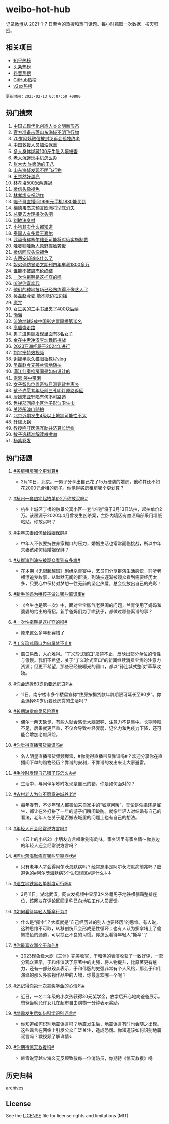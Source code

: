 # weibo-hot-hub

记录[微博](https://www.weibo.com)从 2021-1-7 日至今的热搜和热门话题。每小时抓取一次数据，按天[归档](archives)。

## 相关项目

- [知乎热榜](https://github.com/lonnyzhang423/zhihu-hot-hub)
- [头条热榜](https://github.com/lonnyzhang423/toutiao-hot-hub)
- [抖音热榜](https://github.com/lonnyzhang423/douyin-hot-hub)
- [GitHub热榜](https://github.com/lonnyzhang423/github-hot-hub)
- [v2ex热榜](https://github.com/lonnyzhang423/v2ex-hot-hub)


`更新时间：2023-02-13 03:07:50 +0800`

## 热门搜索

1. [中国式现代化创造人类文明新形态](https://m.weibo.cn/search?containerid=100103type%3D1%26t%3D10%26q%3D%23%E4%B8%AD%E5%9B%BD%E5%BC%8F%E7%8E%B0%E4%BB%A3%E5%8C%96%E5%88%9B%E9%80%A0%E4%BA%BA%E7%B1%BB%E6%96%87%E6%98%8E%E6%96%B0%E5%BD%A2%E6%80%81%23&stream_entry_id=51&isnewpage=1&extparam=seat%3D1%26dgr%3D0%26filter_type%3Drealtimehot%26c_type%3D51%26pos%3D0%26stream_entry_id%3D51%26cate%3D10103%26display_time%3D1676228868%26pre_seqid%3D16762288682070343403374&luicode=10000011&lfid=106003type%253D25%2526t%253D3%2526disable_hot%253D1%2526filter_type%253Drealtimehot)
1. [官方准备击落山东海域不明飞行物](https://m.weibo.cn/search?containerid=100103type%3D1%26t%3D10%26q%3D%23%E5%AE%98%E6%96%B9%E5%87%86%E5%A4%87%E5%87%BB%E8%90%BD%E5%B1%B1%E4%B8%9C%E6%B5%B7%E5%9F%9F%E4%B8%8D%E6%98%8E%E9%A3%9E%E8%A1%8C%E7%89%A9%23&stream_entry_id=31&isnewpage=1&extparam=seat%3D1%26dgr%3D0%26filter_type%3Drealtimehot%26c_type%3D31%26stream_entry_id%3D31%26cate%3D5001%26band_rank%3D1%26q%3D%2523%25E5%25AE%2598%25E6%2596%25B9%25E5%2587%2586%25E5%25A4%2587%25E5%2587%25BB%25E8%2590%25BD%25E5%25B1%25B1%25E4%25B8%259C%25E6%25B5%25B7%25E5%259F%259F%25E4%25B8%258D%25E6%2598%258E%25E9%25A3%259E%25E8%25A1%258C%25E7%2589%25A9%2523%26pos%3D0%26realpos%3D1%26lcate%3D5001%26flag%3D2%26display_time%3D1676228868%26pre_seqid%3D16762288682070343403374&luicode=10000011&lfid=106003type%253D25%2526t%253D3%2526disable_hot%253D1%2526filter_type%253Drealtimehot)
1. [70岁阿姨微信被封哭诉会孤独终老](https://m.weibo.cn/search?containerid=100103type%3D1%26t%3D10%26q%3D%2370%E5%B2%81%E9%98%BF%E5%A7%A8%E5%BE%AE%E4%BF%A1%E8%A2%AB%E5%B0%81%E5%93%AD%E8%AF%89%E4%BC%9A%E5%AD%A4%E7%8B%AC%E7%BB%88%E8%80%81%23&stream_entry_id=31&isnewpage=1&extparam=seat%3D1%26dgr%3D0%26filter_type%3Drealtimehot%26c_type%3D31%26stream_entry_id%3D31%26cate%3D5001%26band_rank%3D2%26q%3D%252370%25E5%25B2%2581%25E9%2598%25BF%25E5%25A7%25A8%25E5%25BE%25AE%25E4%25BF%25A1%25E8%25A2%25AB%25E5%25B0%2581%25E5%2593%25AD%25E8%25AF%2589%25E4%25BC%259A%25E5%25AD%25A4%25E7%258B%25AC%25E7%25BB%2588%25E8%2580%2581%2523%26pos%3D1%26realpos%3D2%26lcate%3D5001%26flag%3D2%26display_time%3D1676228868%26pre_seqid%3D16762288682070343403374&luicode=10000011&lfid=106003type%253D25%2526t%253D3%2526disable_hot%253D1%2526filter_type%253Drealtimehot)
1. [中国救援人员加油保重](https://m.weibo.cn/search?containerid=100103type%3D1%26t%3D10%26q%3D%23%E4%B8%AD%E5%9B%BD%E6%95%91%E6%8F%B4%E4%BA%BA%E5%91%98%E5%8A%A0%E6%B2%B9%E4%BF%9D%E9%87%8D%23&stream_entry_id=31&isnewpage=1&extparam=seat%3D1%26dgr%3D0%26filter_type%3Drealtimehot%26c_type%3D31%26stream_entry_id%3D31%26cate%3D5001%26band_rank%3D3%26q%3D%2523%25E4%25B8%25AD%25E5%259B%25BD%25E6%2595%2591%25E6%258F%25B4%25E4%25BA%25BA%25E5%2591%2598%25E5%258A%25A0%25E6%25B2%25B9%25E4%25BF%259D%25E9%2587%258D%2523%26pos%3D2%26realpos%3D3%26lcate%3D5001%26flag%3D0%26display_time%3D1676228868%26pre_seqid%3D16762288682070343403374&luicode=10000011&lfid=106003type%253D25%2526t%253D3%2526disable_hot%253D1%2526filter_type%253Drealtimehot)
1. [多人身体绑藏100斤牛肚入境被查](https://m.weibo.cn/search?containerid=100103type%3D1%26t%3D10%26q%3D%23%E5%A4%9A%E4%BA%BA%E8%BA%AB%E4%BD%93%E7%BB%91%E8%97%8F100%E6%96%A4%E7%89%9B%E8%82%9A%E5%85%A5%E5%A2%83%E8%A2%AB%E6%9F%A5%23&stream_entry_id=31&isnewpage=1&extparam=seat%3D1%26dgr%3D0%26filter_type%3Drealtimehot%26c_type%3D31%26stream_entry_id%3D31%26cate%3D5001%26band_rank%3D4%26q%3D%2523%25E5%25A4%259A%25E4%25BA%25BA%25E8%25BA%25AB%25E4%25BD%2593%25E7%25BB%2591%25E8%2597%258F100%25E6%2596%25A4%25E7%2589%259B%25E8%2582%259A%25E5%2585%25A5%25E5%25A2%2583%25E8%25A2%25AB%25E6%259F%25A5%2523%26pos%3D3%26realpos%3D4%26lcate%3D5001%26flag%3D2%26display_time%3D1676228868%26pre_seqid%3D16762288682070343403374&luicode=10000011&lfid=106003type%253D25%2526t%253D3%2526disable_hot%253D1%2526filter_type%253Drealtimehot)
1. [老人沉迷玩手机怎么办](https://m.weibo.cn/search?containerid=100103type%3D1%26t%3D10%26q%3D%23%E8%80%81%E4%BA%BA%E6%B2%89%E8%BF%B7%E7%8E%A9%E6%89%8B%E6%9C%BA%E6%80%8E%E4%B9%88%E5%8A%9E%23&stream_entry_id=31&isnewpage=1&extparam=seat%3D1%26dgr%3D0%26filter_type%3Drealtimehot%26c_type%3D31%26stream_entry_id%3D31%26cate%3D5001%26band_rank%3D5%26q%3D%2523%25E8%2580%2581%25E4%25BA%25BA%25E6%25B2%2589%25E8%25BF%25B7%25E7%258E%25A9%25E6%2589%258B%25E6%259C%25BA%25E6%2580%258E%25E4%25B9%2588%25E5%258A%259E%2523%26pos%3D4%26realpos%3D5%26lcate%3D5001%26flag%3D1%26display_time%3D1676228868%26pre_seqid%3D16762288682070343403374&luicode=10000011&lfid=106003type%253D25%2526t%253D3%2526disable_hot%253D1%2526filter_type%253Drealtimehot)
1. [张大大 许愿池的王八](https://m.weibo.cn/search?containerid=100103type%3D1%26t%3D10%26q%3D%E5%BC%A0%E5%A4%A7%E5%A4%A7+%E8%AE%B8%E6%84%BF%E6%B1%A0%E7%9A%84%E7%8E%8B%E5%85%AB&stream_entry_id=31&isnewpage=1&extparam=seat%3D1%26dgr%3D0%26filter_type%3Drealtimehot%26c_type%3D31%26stream_entry_id%3D31%26cate%3D5001%26band_rank%3D6%26q%3D%25E5%25BC%25A0%25E5%25A4%25A7%25E5%25A4%25A7%2520%25E8%25AE%25B8%25E6%2584%25BF%25E6%25B1%25A0%25E7%259A%2584%25E7%258E%258B%25E5%2585%25AB%26pos%3D5%26realpos%3D6%26lcate%3D5001%26flag%3D0%26display_time%3D1676228868%26pre_seqid%3D16762288682070343403374&luicode=10000011&lfid=106003type%253D25%2526t%253D3%2526disable_hot%253D1%2526filter_type%253Drealtimehot)
1. [山东海域发现不明飞行物](https://m.weibo.cn/search?containerid=100103type%3D1%26t%3D10%26q%3D%23%E5%B1%B1%E4%B8%9C%E6%B5%B7%E5%9F%9F%E5%8F%91%E7%8E%B0%E4%B8%8D%E6%98%8E%E9%A3%9E%E8%A1%8C%E7%89%A9%23&stream_entry_id=31&isnewpage=1&extparam=seat%3D1%26dgr%3D0%26filter_type%3Drealtimehot%26c_type%3D31%26stream_entry_id%3D31%26cate%3D5001%26band_rank%3D7%26q%3D%2523%25E5%25B1%25B1%25E4%25B8%259C%25E6%25B5%25B7%25E5%259F%259F%25E5%258F%2591%25E7%258E%25B0%25E4%25B8%258D%25E6%2598%258E%25E9%25A3%259E%25E8%25A1%258C%25E7%2589%25A9%2523%26pos%3D6%26realpos%3D7%26lcate%3D5001%26flag%3D0%26display_time%3D1676228868%26pre_seqid%3D16762288682070343403374&luicode=10000011&lfid=106003type%253D25%2526t%253D3%2526disable_hot%253D1%2526filter_type%253Drealtimehot)
1. [王楚然好漂亮](https://m.weibo.cn/search?containerid=100103type%3D1%26t%3D10%26q%3D%E7%8E%8B%E6%A5%9A%E7%84%B6%E5%A5%BD%E6%BC%82%E4%BA%AE&stream_entry_id=31&isnewpage=1&extparam=seat%3D1%26dgr%3D0%26filter_type%3Drealtimehot%26c_type%3D31%26stream_entry_id%3D31%26cate%3D5001%26band_rank%3D8%26q%3D%25E7%258E%258B%25E6%25A5%259A%25E7%2584%25B6%25E5%25A5%25BD%25E6%25BC%2582%25E4%25BA%25AE%26pos%3D7%26realpos%3D8%26lcate%3D5001%26flag%3D0%26display_time%3D1676228868%26pre_seqid%3D16762288682070343403374&luicode=10000011&lfid=106003type%253D25%2526t%253D3%2526disable_hot%253D1%2526filter_type%253Drealtimehot)
1. [林孝埈500米两连冠](https://m.weibo.cn/search?containerid=100103type%3D1%26t%3D10%26q%3D%23%E6%9E%97%E5%AD%9D%E5%9F%88500%E7%B1%B3%E4%B8%A4%E8%BF%9E%E5%86%A0%23&stream_entry_id=31&isnewpage=1&extparam=seat%3D1%26dgr%3D0%26filter_type%3Drealtimehot%26c_type%3D31%26stream_entry_id%3D31%26cate%3D5001%26band_rank%3D9%26q%3D%2523%25E6%259E%2597%25E5%25AD%259D%25E5%259F%2588500%25E7%25B1%25B3%25E4%25B8%25A4%25E8%25BF%259E%25E5%2586%25A0%2523%26pos%3D8%26realpos%3D9%26lcate%3D5001%26flag%3D16%26display_time%3D1676228868%26pre_seqid%3D16762288682070343403374&luicode=10000011&lfid=106003type%253D25%2526t%253D3%2526disable_hot%253D1%2526filter_type%253Drealtimehot)
1. [微信头像褪色](https://m.weibo.cn/search?containerid=100103type%3D1%26t%3D10%26q%3D%23%E5%BE%AE%E4%BF%A1%E5%A4%B4%E5%83%8F%E8%A4%AA%E8%89%B2%23&stream_entry_id=31&isnewpage=1&extparam=seat%3D1%26dgr%3D0%26filter_type%3Drealtimehot%26c_type%3D31%26stream_entry_id%3D31%26cate%3D5001%26band_rank%3D10%26q%3D%2523%25E5%25BE%25AE%25E4%25BF%25A1%25E5%25A4%25B4%25E5%2583%258F%25E8%25A4%25AA%25E8%2589%25B2%2523%26pos%3D9%26realpos%3D10%26lcate%3D5001%26flag%3D2%26display_time%3D1676228868%26pre_seqid%3D16762288682070343403374&luicode=10000011&lfid=106003type%253D25%2526t%253D3%2526disable_hot%253D1%2526filter_type%253Drealtimehot)
1. [林孝埈庆祝动作](https://m.weibo.cn/search?containerid=100103type%3D1%26t%3D10%26q%3D%23%E6%9E%97%E5%AD%9D%E5%9F%88%E5%BA%86%E7%A5%9D%E5%8A%A8%E4%BD%9C%23&stream_entry_id=31&isnewpage=1&extparam=seat%3D1%26dgr%3D0%26filter_type%3Drealtimehot%26c_type%3D31%26stream_entry_id%3D31%26cate%3D5001%26band_rank%3D11%26q%3D%2523%25E6%259E%2597%25E5%25AD%259D%25E5%259F%2588%25E5%25BA%2586%25E7%25A5%259D%25E5%258A%25A8%25E4%25BD%259C%2523%26pos%3D10%26realpos%3D11%26lcate%3D5001%26flag%3D0%26display_time%3D1676228868%26pre_seqid%3D16762288682070343403374&luicode=10000011&lfid=106003type%253D25%2526t%253D3%2526disable_hot%253D1%2526filter_type%253Drealtimehot)
1. [嘎子哥直播间1999元手机1880能买到](https://m.weibo.cn/search?containerid=100103type%3D1%26t%3D10%26q%3D%23%E5%98%8E%E5%AD%90%E5%93%A5%E7%9B%B4%E6%92%AD%E9%97%B41999%E5%85%83%E6%89%8B%E6%9C%BA1880%E8%83%BD%E4%B9%B0%E5%88%B0%23&stream_entry_id=31&isnewpage=1&extparam=seat%3D1%26dgr%3D0%26filter_type%3Drealtimehot%26c_type%3D31%26stream_entry_id%3D31%26cate%3D5001%26band_rank%3D12%26q%3D%2523%25E5%2598%258E%25E5%25AD%2590%25E5%2593%25A5%25E7%259B%25B4%25E6%2592%25AD%25E9%2597%25B41999%25E5%2585%2583%25E6%2589%258B%25E6%259C%25BA1880%25E8%2583%25BD%25E4%25B9%25B0%25E5%2588%25B0%2523%26pos%3D11%26realpos%3D12%26lcate%3D5001%26flag%3D0%26display_time%3D1676228868%26pre_seqid%3D16762288682070343403374&luicode=10000011&lfid=106003type%253D25%2526t%253D3%2526disable_hot%253D1%2526filter_type%253Drealtimehot)
1. [梅德韦杰夫预言欧洲将彻底消失](https://m.weibo.cn/search?containerid=100103type%3D1%26t%3D10%26q%3D%23%E6%A2%85%E5%BE%B7%E9%9F%A6%E6%9D%B0%E5%A4%AB%E9%A2%84%E8%A8%80%E6%AC%A7%E6%B4%B2%E5%B0%86%E5%BD%BB%E5%BA%95%E6%B6%88%E5%A4%B1%23&stream_entry_id=31&isnewpage=1&extparam=seat%3D1%26dgr%3D0%26filter_type%3Drealtimehot%26c_type%3D31%26stream_entry_id%3D31%26cate%3D5001%26band_rank%3D13%26q%3D%2523%25E6%25A2%2585%25E5%25BE%25B7%25E9%259F%25A6%25E6%259D%25B0%25E5%25A4%25AB%25E9%25A2%2584%25E8%25A8%2580%25E6%25AC%25A7%25E6%25B4%25B2%25E5%25B0%2586%25E5%25BD%25BB%25E5%25BA%2595%25E6%25B6%2588%25E5%25A4%25B1%2523%26pos%3D12%26realpos%3D13%26lcate%3D5001%26flag%3D0%26display_time%3D1676228868%26pre_seqid%3D16762288682070343403374&luicode=10000011&lfid=106003type%253D25%2526t%253D3%2526disable_hot%253D1%2526filter_type%253Drealtimehot)
1. [总要去大理换次头吧](https://m.weibo.cn/search?containerid=100103type%3D1%26t%3D10%26q%3D%23%E6%80%BB%E8%A6%81%E5%8E%BB%E5%A4%A7%E7%90%86%E6%8D%A2%E6%AC%A1%E5%A4%B4%E5%90%A7%23&stream_entry_id=31&isnewpage=1&extparam=seat%3D1%26dgr%3D0%26filter_type%3Drealtimehot%26c_type%3D31%26stream_entry_id%3D31%26cate%3D5001%26band_rank%3D14%26q%3D%2523%25E6%2580%25BB%25E8%25A6%2581%25E5%258E%25BB%25E5%25A4%25A7%25E7%2590%2586%25E6%258D%25A2%25E6%25AC%25A1%25E5%25A4%25B4%25E5%2590%25A7%2523%26pos%3D13%26realpos%3D14%26lcate%3D5001%26flag%3D1%26display_time%3D1676228868%26pre_seqid%3D16762288682070343403374&luicode=10000011&lfid=106003type%253D25%2526t%253D3%2526disable_hot%253D1%2526filter_type%253Drealtimehot)
1. [刘敏涛身材](https://m.weibo.cn/search?containerid=100103type%3D1%26t%3D10%26q%3D%23%E5%88%98%E6%95%8F%E6%B6%9B%E8%BA%AB%E6%9D%90%23&stream_entry_id=31&isnewpage=1&extparam=seat%3D1%26dgr%3D0%26filter_type%3Drealtimehot%26c_type%3D31%26stream_entry_id%3D31%26cate%3D5001%26band_rank%3D15%26q%3D%2523%25E5%2588%2598%25E6%2595%258F%25E6%25B6%259B%25E8%25BA%25AB%25E6%259D%2590%2523%26pos%3D14%26realpos%3D15%26lcate%3D5001%26flag%3D0%26display_time%3D1676228868%26pre_seqid%3D16762288682070343403374&luicode=10000011&lfid=106003type%253D25%2526t%253D3%2526disable_hot%253D1%2526filter_type%253Drealtimehot)
1. [小狗其实什么都知道](https://m.weibo.cn/search?containerid=100103type%3D1%26t%3D10%26q%3D%23%E5%B0%8F%E7%8B%97%E5%85%B6%E5%AE%9E%E4%BB%80%E4%B9%88%E9%83%BD%E7%9F%A5%E9%81%93%23&stream_entry_id=31&isnewpage=1&extparam=seat%3D1%26dgr%3D0%26filter_type%3Drealtimehot%26c_type%3D31%26stream_entry_id%3D31%26cate%3D5001%26band_rank%3D16%26q%3D%2523%25E5%25B0%258F%25E7%258B%2597%25E5%2585%25B6%25E5%25AE%259E%25E4%25BB%2580%25E4%25B9%2588%25E9%2583%25BD%25E7%259F%25A5%25E9%2581%2593%2523%26pos%3D15%26realpos%3D16%26lcate%3D5001%26flag%3D0%26display_time%3D1676228868%26pre_seqid%3D16762288682070343403374&luicode=10000011&lfid=106003type%253D25%2526t%253D3%2526disable_hot%253D1%2526filter_type%253Drealtimehot)
1. [泰国人有多爱王嘉尔](https://m.weibo.cn/search?containerid=100103type%3D1%26t%3D10%26q%3D%23%E6%B3%B0%E5%9B%BD%E4%BA%BA%E6%9C%89%E5%A4%9A%E7%88%B1%E7%8E%8B%E5%98%89%E5%B0%94%23&stream_entry_id=31&isnewpage=1&extparam=seat%3D1%26dgr%3D0%26filter_type%3Drealtimehot%26c_type%3D31%26stream_entry_id%3D31%26cate%3D5001%26band_rank%3D17%26q%3D%2523%25E6%25B3%25B0%25E5%259B%25BD%25E4%25BA%25BA%25E6%259C%2589%25E5%25A4%259A%25E7%2588%25B1%25E7%258E%258B%25E5%2598%2589%25E5%25B0%2594%2523%26pos%3D16%26realpos%3D17%26lcate%3D5001%26flag%3D0%26display_time%3D1676228868%26pre_seqid%3D16762288682070343403374&luicode=10000011&lfid=106003type%253D25%2526t%253D3%2526disable_hot%253D1%2526filter_type%253Drealtimehot)
1. [武契奇称塞尔维亚可能将对俄实施制裁](https://m.weibo.cn/search?containerid=100103type%3D1%26t%3D10%26q%3D%23%E6%AD%A6%E5%A5%91%E5%A5%87%E7%A7%B0%E5%A1%9E%E5%B0%94%E7%BB%B4%E4%BA%9A%E5%8F%AF%E8%83%BD%E5%B0%86%E5%AF%B9%E4%BF%84%E5%AE%9E%E6%96%BD%E5%88%B6%E8%A3%81%23&stream_entry_id=31&isnewpage=1&extparam=seat%3D1%26dgr%3D0%26filter_type%3Drealtimehot%26c_type%3D31%26stream_entry_id%3D31%26cate%3D5001%26band_rank%3D18%26q%3D%2523%25E6%25AD%25A6%25E5%25A5%2591%25E5%25A5%2587%25E7%25A7%25B0%25E5%25A1%259E%25E5%25B0%2594%25E7%25BB%25B4%25E4%25BA%259A%25E5%258F%25AF%25E8%2583%25BD%25E5%25B0%2586%25E5%25AF%25B9%25E4%25BF%2584%25E5%25AE%259E%25E6%2596%25BD%25E5%2588%25B6%25E8%25A3%2581%2523%26pos%3D17%26realpos%3D18%26lcate%3D5001%26flag%3D0%26display_time%3D1676228868%26pre_seqid%3D16762288682070343403374&luicode=10000011&lfid=106003type%253D25%2526t%253D3%2526disable_hot%253D1%2526filter_type%253Drealtimehot)
1. [哇唧唧哇新人原野撞脸龚俊](https://m.weibo.cn/search?containerid=100103type%3D1%26t%3D10%26q%3D%23%E5%93%87%E5%94%A7%E5%94%A7%E5%93%87%E6%96%B0%E4%BA%BA%E5%8E%9F%E9%87%8E%E6%92%9E%E8%84%B8%E9%BE%9A%E4%BF%8A%23&stream_entry_id=31&isnewpage=1&extparam=seat%3D1%26dgr%3D0%26filter_type%3Drealtimehot%26c_type%3D31%26stream_entry_id%3D31%26cate%3D5001%26band_rank%3D19%26q%3D%2523%25E5%2593%2587%25E5%2594%25A7%25E5%2594%25A7%25E5%2593%2587%25E6%2596%25B0%25E4%25BA%25BA%25E5%258E%259F%25E9%2587%258E%25E6%2592%259E%25E8%2584%25B8%25E9%25BE%259A%25E4%25BF%258A%2523%26pos%3D18%26realpos%3D19%26lcate%3D5001%26flag%3D0%26display_time%3D1676228868%26pre_seqid%3D16762288682070343403374&luicode=10000011&lfid=106003type%253D25%2526t%253D3%2526disable_hot%253D1%2526filter_type%253Drealtimehot)
1. [微信回应头像褪色](https://m.weibo.cn/search?containerid=100103type%3D1%26t%3D10%26q%3D%23%E5%BE%AE%E4%BF%A1%E5%9B%9E%E5%BA%94%E5%A4%B4%E5%83%8F%E8%A4%AA%E8%89%B2%23&stream_entry_id=31&isnewpage=1&extparam=seat%3D1%26dgr%3D0%26filter_type%3Drealtimehot%26c_type%3D31%26stream_entry_id%3D31%26cate%3D5001%26band_rank%3D20%26q%3D%2523%25E5%25BE%25AE%25E4%25BF%25A1%25E5%259B%259E%25E5%25BA%2594%25E5%25A4%25B4%25E5%2583%258F%25E8%25A4%25AA%25E8%2589%25B2%2523%26pos%3D19%26realpos%3D20%26lcate%3D5001%26flag%3D0%26display_time%3D1676228868%26pre_seqid%3D16762288682070343403374&luicode=10000011&lfid=106003type%253D25%2526t%253D3%2526disable_hot%253D1%2526filter_type%253Drealtimehot)
1. [去西安知道吃什么了](https://m.weibo.cn/search?containerid=100103type%3D1%26t%3D10%26q%3D%23%E5%8E%BB%E8%A5%BF%E5%AE%89%E7%9F%A5%E9%81%93%E5%90%83%E4%BB%80%E4%B9%88%E4%BA%86%23&stream_entry_id=31&isnewpage=1&extparam=seat%3D1%26dgr%3D0%26filter_type%3Drealtimehot%26c_type%3D31%26stream_entry_id%3D31%26cate%3D5001%26band_rank%3D21%26q%3D%2523%25E5%258E%25BB%25E8%25A5%25BF%25E5%25AE%2589%25E7%259F%25A5%25E9%2581%2593%25E5%2590%2583%25E4%25BB%2580%25E4%25B9%2588%25E4%25BA%2586%2523%26pos%3D20%26realpos%3D21%26lcate%3D5001%26flag%3D0%26display_time%3D1676228868%26pre_seqid%3D16762288682070343403374&luicode=10000011&lfid=106003type%253D25%2526t%253D3%2526disable_hot%253D1%2526filter_type%253Drealtimehot)
1. [姐弟俩仿冒论文期刊四年牟利1800多万](https://m.weibo.cn/search?containerid=100103type%3D1%26t%3D10%26q%3D%23%E5%A7%90%E5%BC%9F%E4%BF%A9%E4%BB%BF%E5%86%92%E8%AE%BA%E6%96%87%E6%9C%9F%E5%88%8A%E5%9B%9B%E5%B9%B4%E7%89%9F%E5%88%A91800%E5%A4%9A%E4%B8%87%23&stream_entry_id=31&isnewpage=1&extparam=seat%3D1%26dgr%3D0%26filter_type%3Drealtimehot%26c_type%3D31%26stream_entry_id%3D31%26cate%3D5001%26band_rank%3D22%26q%3D%2523%25E5%25A7%2590%25E5%25BC%259F%25E4%25BF%25A9%25E4%25BB%25BF%25E5%2586%2592%25E8%25AE%25BA%25E6%2596%2587%25E6%259C%259F%25E5%2588%258A%25E5%259B%259B%25E5%25B9%25B4%25E7%2589%259F%25E5%2588%25A91800%25E5%25A4%259A%25E4%25B8%2587%2523%26pos%3D21%26realpos%3D22%26lcate%3D5001%26flag%3D0%26display_time%3D1676228868%26pre_seqid%3D16762288682070343403374&luicode=10000011&lfid=106003type%253D25%2526t%253D3%2526disable_hot%253D1%2526filter_type%253Drealtimehot)
1. [谁能不被周杰伦终结](https://m.weibo.cn/search?containerid=100103type%3D1%26t%3D10%26q%3D%23%E8%B0%81%E8%83%BD%E4%B8%8D%E8%A2%AB%E5%91%A8%E6%9D%B0%E4%BC%A6%E7%BB%88%E7%BB%93%23&stream_entry_id=31&isnewpage=1&extparam=seat%3D1%26dgr%3D0%26filter_type%3Drealtimehot%26c_type%3D31%26stream_entry_id%3D31%26cate%3D5001%26band_rank%3D23%26q%3D%2523%25E8%25B0%2581%25E8%2583%25BD%25E4%25B8%258D%25E8%25A2%25AB%25E5%2591%25A8%25E6%259D%25B0%25E4%25BC%25A6%25E7%25BB%2588%25E7%25BB%2593%2523%26pos%3D22%26realpos%3D23%26lcate%3D5001%26flag%3D0%26display_time%3D1676228868%26pre_seqid%3D16762288682070343403374&luicode=10000011&lfid=106003type%253D25%2526t%253D3%2526disable_hot%253D1%2526filter_type%253Drealtimehot)
1. [一次性拖鞋是这样穿的吗](https://m.weibo.cn/search?containerid=100103type%3D1%26t%3D10%26q%3D%23%E4%B8%80%E6%AC%A1%E6%80%A7%E6%8B%96%E9%9E%8B%E6%98%AF%E8%BF%99%E6%A0%B7%E7%A9%BF%E7%9A%84%E5%90%97%23&stream_entry_id=31&isnewpage=1&extparam=seat%3D1%26dgr%3D0%26filter_type%3Drealtimehot%26c_type%3D31%26stream_entry_id%3D31%26cate%3D5001%26band_rank%3D24%26q%3D%2523%25E4%25B8%2580%25E6%25AC%25A1%25E6%2580%25A7%25E6%258B%2596%25E9%259E%258B%25E6%2598%25AF%25E8%25BF%2599%25E6%25A0%25B7%25E7%25A9%25BF%25E7%259A%2584%25E5%2590%2597%2523%26pos%3D23%26realpos%3D24%26lcate%3D5001%26flag%3D0%26display_time%3D1676228868%26pre_seqid%3D16762288682070343403374&luicode=10000011&lfid=106003type%253D25%2526t%253D3%2526disable_hot%253D1%2526filter_type%253Drealtimehot)
1. [听说你喜欢我](https://m.weibo.cn/search?containerid=100103type%3D1%26t%3D10%26q%3D%E5%90%AC%E8%AF%B4%E4%BD%A0%E5%96%9C%E6%AC%A2%E6%88%91&stream_entry_id=31&isnewpage=1&extparam=seat%3D1%26dgr%3D0%26filter_type%3Drealtimehot%26c_type%3D31%26stream_entry_id%3D31%26cate%3D5001%26band_rank%3D25%26q%3D%25E5%2590%25AC%25E8%25AF%25B4%25E4%25BD%25A0%25E5%2596%259C%25E6%25AC%25A2%25E6%2588%2591%26pos%3D24%26realpos%3D25%26lcate%3D5001%26flag%3D0%26display_time%3D1676228868%26pre_seqid%3D16762288682070343403374&luicode=10000011&lfid=106003type%253D25%2526t%253D3%2526disable_hot%253D1%2526filter_type%253Drealtimehot)
1. [他们的种地技巧已经熟练得不像艺人了](https://m.weibo.cn/search?containerid=100103type%3D1%26t%3D10%26q%3D%23%E4%BB%96%E4%BB%AC%E7%9A%84%E7%A7%8D%E5%9C%B0%E6%8A%80%E5%B7%A7%E5%B7%B2%E7%BB%8F%E7%86%9F%E7%BB%83%E5%BE%97%E4%B8%8D%E5%83%8F%E8%89%BA%E4%BA%BA%E4%BA%86%23&stream_entry_id=31&isnewpage=1&extparam=seat%3D1%26dgr%3D0%26filter_type%3Drealtimehot%26c_type%3D31%26stream_entry_id%3D31%26cate%3D5001%26band_rank%3D26%26q%3D%2523%25E4%25BB%2596%25E4%25BB%25AC%25E7%259A%2584%25E7%25A7%258D%25E5%259C%25B0%25E6%258A%2580%25E5%25B7%25A7%25E5%25B7%25B2%25E7%25BB%258F%25E7%2586%259F%25E7%25BB%2583%25E5%25BE%2597%25E4%25B8%258D%25E5%2583%258F%25E8%2589%25BA%25E4%25BA%25BA%25E4%25BA%2586%2523%26pos%3D25%26realpos%3D26%26lcate%3D5001%26flag%3D0%26display_time%3D1676228868%26pre_seqid%3D16762288682070343403374&luicode=10000011&lfid=106003type%253D25%2526t%253D3%2526disable_hot%253D1%2526filter_type%253Drealtimehot)
1. [吴磊赵今麦 能不能边拍边播](https://m.weibo.cn/search?containerid=100103type%3D1%26t%3D10%26q%3D%E5%90%B4%E7%A3%8A%E8%B5%B5%E4%BB%8A%E9%BA%A6+%E8%83%BD%E4%B8%8D%E8%83%BD%E8%BE%B9%E6%8B%8D%E8%BE%B9%E6%92%AD&stream_entry_id=31&isnewpage=1&extparam=seat%3D1%26dgr%3D0%26filter_type%3Drealtimehot%26c_type%3D31%26stream_entry_id%3D31%26cate%3D5001%26band_rank%3D27%26q%3D%25E5%2590%25B4%25E7%25A3%258A%25E8%25B5%25B5%25E4%25BB%258A%25E9%25BA%25A6%2520%25E8%2583%25BD%25E4%25B8%258D%25E8%2583%25BD%25E8%25BE%25B9%25E6%258B%258D%25E8%25BE%25B9%25E6%2592%25AD%26pos%3D26%26realpos%3D27%26lcate%3D5001%26flag%3D0%26display_time%3D1676228868%26pre_seqid%3D16762288682070343403374&luicode=10000011&lfid=106003type%253D25%2526t%253D3%2526disable_hot%253D1%2526filter_type%253Drealtimehot)
1. [魔咒](https://m.weibo.cn/search?containerid=100103type%3D1%26t%3D10%26q%3D%E9%AD%94%E5%92%92&stream_entry_id=31&isnewpage=1&extparam=seat%3D1%26dgr%3D0%26filter_type%3Drealtimehot%26c_type%3D31%26stream_entry_id%3D31%26cate%3D5001%26band_rank%3D28%26q%3D%25E9%25AD%2594%25E5%2592%2592%26pos%3D27%26realpos%3D28%26lcate%3D5001%26flag%3D0%26display_time%3D1676228868%26pre_seqid%3D16762288682070343403374&luicode=10000011&lfid=106003type%253D25%2526t%253D3%2526disable_hot%253D1%2526filter_type%253Drealtimehot)
1. [女生买的二手书里夹了400块后续](https://m.weibo.cn/search?containerid=100103type%3D1%26t%3D10%26q%3D%23%E5%A5%B3%E7%94%9F%E4%B9%B0%E7%9A%84%E4%BA%8C%E6%89%8B%E4%B9%A6%E9%87%8C%E5%A4%B9%E4%BA%86400%E5%9D%97%E5%90%8E%E7%BB%AD%23&stream_entry_id=31&isnewpage=1&extparam=seat%3D1%26dgr%3D0%26filter_type%3Drealtimehot%26c_type%3D31%26stream_entry_id%3D31%26cate%3D5001%26band_rank%3D29%26q%3D%2523%25E5%25A5%25B3%25E7%2594%259F%25E4%25B9%25B0%25E7%259A%2584%25E4%25BA%258C%25E6%2589%258B%25E4%25B9%25A6%25E9%2587%258C%25E5%25A4%25B9%25E4%25BA%2586400%25E5%259D%2597%25E5%2590%258E%25E7%25BB%25AD%2523%26pos%3D28%26realpos%3D29%26lcate%3D5001%26flag%3D0%26display_time%3D1676228868%26pre_seqid%3D16762288682070343403374&luicode=10000011&lfid=106003type%253D25%2526t%253D3%2526disable_hot%253D1%2526filter_type%253Drealtimehot)
1. [渤海](https://m.weibo.cn/search?containerid=100103type%3D1%26t%3D10%26q%3D%23%E6%B8%A4%E6%B5%B7%23&stream_entry_id=31&isnewpage=1&extparam=seat%3D1%26dgr%3D0%26filter_type%3Drealtimehot%26c_type%3D31%26stream_entry_id%3D31%26cate%3D5001%26band_rank%3D30%26q%3D%2523%25E6%25B8%25A4%25E6%25B5%25B7%2523%26pos%3D29%26realpos%3D30%26lcate%3D5001%26flag%3D0%26display_time%3D1676228868%26pre_seqid%3D16762288682070343403374&luicode=10000011&lfid=106003type%253D25%2526t%253D3%2526disable_hot%253D1%2526filter_type%253Drealtimehot)
1. [流浪地球2成中国影史票房榜第10名](https://m.weibo.cn/search?containerid=100103type%3D1%26t%3D10%26q%3D%23%E6%B5%81%E6%B5%AA%E5%9C%B0%E7%90%832%E6%88%90%E4%B8%AD%E5%9B%BD%E5%BD%B1%E5%8F%B2%E7%A5%A8%E6%88%BF%E6%A6%9C%E7%AC%AC10%E5%90%8D%23&stream_entry_id=31&isnewpage=1&extparam=seat%3D1%26dgr%3D0%26filter_type%3Drealtimehot%26c_type%3D31%26stream_entry_id%3D31%26cate%3D5001%26band_rank%3D31%26q%3D%2523%25E6%25B5%2581%25E6%25B5%25AA%25E5%259C%25B0%25E7%2590%25832%25E6%2588%2590%25E4%25B8%25AD%25E5%259B%25BD%25E5%25BD%25B1%25E5%258F%25B2%25E7%25A5%25A8%25E6%2588%25BF%25E6%25A6%259C%25E7%25AC%25AC10%25E5%2590%258D%2523%26pos%3D30%26realpos%3D31%26lcate%3D5001%26flag%3D0%26display_time%3D1676228868%26pre_seqid%3D16762288682070343403374&luicode=10000011&lfid=106003type%253D25%2526t%253D3%2526disable_hot%253D1%2526filter_type%253Drealtimehot)
1. [高启盛走路](https://m.weibo.cn/search?containerid=100103type%3D1%26t%3D10%26q%3D%23%E9%AB%98%E5%90%AF%E7%9B%9B%E8%B5%B0%E8%B7%AF%23&stream_entry_id=31&isnewpage=1&extparam=seat%3D1%26dgr%3D0%26filter_type%3Drealtimehot%26c_type%3D31%26stream_entry_id%3D31%26cate%3D5001%26band_rank%3D32%26q%3D%2523%25E9%25AB%2598%25E5%2590%25AF%25E7%259B%259B%25E8%25B5%25B0%25E8%25B7%25AF%2523%26pos%3D31%26realpos%3D32%26lcate%3D5001%26flag%3D0%26display_time%3D1676228868%26pre_seqid%3D16762288682070343403374&luicode=10000011&lfid=106003type%253D25%2526t%253D3%2526disable_hot%253D1%2526filter_type%253Drealtimehot)
1. [男子进男厕发现里面有3名女子](https://m.weibo.cn/search?containerid=100103type%3D1%26t%3D10%26q%3D%23%E7%94%B7%E5%AD%90%E8%BF%9B%E7%94%B7%E5%8E%95%E5%8F%91%E7%8E%B0%E9%87%8C%E9%9D%A2%E6%9C%893%E5%90%8D%E5%A5%B3%E5%AD%90%23&stream_entry_id=31&isnewpage=1&extparam=seat%3D1%26dgr%3D0%26filter_type%3Drealtimehot%26c_type%3D31%26stream_entry_id%3D31%26cate%3D5001%26band_rank%3D33%26q%3D%2523%25E7%2594%25B7%25E5%25AD%2590%25E8%25BF%259B%25E7%2594%25B7%25E5%258E%2595%25E5%258F%2591%25E7%258E%25B0%25E9%2587%258C%25E9%259D%25A2%25E6%259C%25893%25E5%2590%258D%25E5%25A5%25B3%25E5%25AD%2590%2523%26pos%3D32%26realpos%3D33%26lcate%3D5001%26flag%3D0%26display_time%3D1676228868%26pre_seqid%3D16762288682070343403374&luicode=10000011&lfid=106003type%253D25%2526t%253D3%2526disable_hot%253D1%2526filter_type%253Drealtimehot)
1. [金在中尹净汉李灿舞蹈挑战](https://m.weibo.cn/search?containerid=100103type%3D1%26t%3D10%26q%3D%23%E9%87%91%E5%9C%A8%E4%B8%AD%E5%B0%B9%E5%87%80%E6%B1%89%E6%9D%8E%E7%81%BF%E8%88%9E%E8%B9%88%E6%8C%91%E6%88%98%23&stream_entry_id=31&isnewpage=1&extparam=seat%3D1%26dgr%3D0%26filter_type%3Drealtimehot%26c_type%3D31%26stream_entry_id%3D31%26cate%3D5001%26band_rank%3D34%26q%3D%2523%25E9%2587%2591%25E5%259C%25A8%25E4%25B8%25AD%25E5%25B0%25B9%25E5%2587%2580%25E6%25B1%2589%25E6%259D%258E%25E7%2581%25BF%25E8%2588%259E%25E8%25B9%2588%25E6%258C%2591%25E6%2588%2598%2523%26pos%3D33%26realpos%3D34%26lcate%3D5001%26flag%3D0%26display_time%3D1676228868%26pre_seqid%3D16762288682070343403374&luicode=10000011&lfid=106003type%253D25%2526t%253D3%2526disable_hot%253D1%2526filter_type%253Drealtimehot)
1. [2023亚洲杯将于2024年进行](https://m.weibo.cn/search?containerid=100103type%3D1%26t%3D10%26q%3D%232023%E4%BA%9A%E6%B4%B2%E6%9D%AF%E5%B0%86%E4%BA%8E2024%E5%B9%B4%E8%BF%9B%E8%A1%8C%23&stream_entry_id=31&isnewpage=1&extparam=seat%3D1%26dgr%3D0%26filter_type%3Drealtimehot%26c_type%3D31%26stream_entry_id%3D31%26cate%3D5001%26band_rank%3D35%26q%3D%25232023%25E4%25BA%259A%25E6%25B4%25B2%25E6%259D%25AF%25E5%25B0%2586%25E4%25BA%258E2024%25E5%25B9%25B4%25E8%25BF%259B%25E8%25A1%258C%2523%26pos%3D34%26realpos%3D35%26lcate%3D5001%26flag%3D0%26display_time%3D1676228868%26pre_seqid%3D16762288682070343403374&luicode=10000011&lfid=106003type%253D25%2526t%253D3%2526disable_hot%253D1%2526filter_type%253Drealtimehot)
1. [刘宇宁特效视频](https://m.weibo.cn/search?containerid=100103type%3D1%26t%3D10%26q%3D%23%E5%88%98%E5%AE%87%E5%AE%81%E7%89%B9%E6%95%88%E8%A7%86%E9%A2%91%23&stream_entry_id=31&isnewpage=1&extparam=seat%3D1%26dgr%3D0%26filter_type%3Drealtimehot%26c_type%3D31%26stream_entry_id%3D31%26cate%3D5001%26band_rank%3D36%26q%3D%2523%25E5%2588%2598%25E5%25AE%2587%25E5%25AE%2581%25E7%2589%25B9%25E6%2595%2588%25E8%25A7%2586%25E9%25A2%2591%2523%26pos%3D35%26realpos%3D36%26lcate%3D5001%26flag%3D1%26display_time%3D1676228868%26pre_seqid%3D16762288682070343403374&luicode=10000011&lfid=106003type%253D25%2526t%253D3%2526disable_hot%253D1%2526filter_type%253Drealtimehot)
1. [谢娜半永久猫眼妆教程vlog](https://m.weibo.cn/search?containerid=100103type%3D1%26t%3D10%26q%3D%23%E8%B0%A2%E5%A8%9C%E5%8D%8A%E6%B0%B8%E4%B9%85%E7%8C%AB%E7%9C%BC%E5%A6%86%E6%95%99%E7%A8%8Bvlog%23&stream_entry_id=31&isnewpage=1&extparam=seat%3D1%26dgr%3D0%26filter_type%3Drealtimehot%26c_type%3D31%26stream_entry_id%3D31%26cate%3D5001%26band_rank%3D37%26q%3D%2523%25E8%25B0%25A2%25E5%25A8%259C%25E5%258D%258A%25E6%25B0%25B8%25E4%25B9%2585%25E7%258C%25AB%25E7%259C%25BC%25E5%25A6%2586%25E6%2595%2599%25E7%25A8%258Bvlog%2523%26pos%3D36%26realpos%3D37%26lcate%3D5001%26flag%3D0%26display_time%3D1676228868%26pre_seqid%3D16762288682070343403374&luicode=10000011&lfid=106003type%253D25%2526t%253D3%2526disable_hot%253D1%2526filter_type%253Drealtimehot)
1. [吴磊赵今麦芬兰雪地随拍](https://m.weibo.cn/search?containerid=100103type%3D1%26t%3D10%26q%3D%23%E5%90%B4%E7%A3%8A%E8%B5%B5%E4%BB%8A%E9%BA%A6%E8%8A%AC%E5%85%B0%E9%9B%AA%E5%9C%B0%E9%9A%8F%E6%8B%8D%23&stream_entry_id=31&isnewpage=1&extparam=seat%3D1%26dgr%3D0%26filter_type%3Drealtimehot%26c_type%3D31%26stream_entry_id%3D31%26cate%3D5001%26band_rank%3D38%26q%3D%2523%25E5%2590%25B4%25E7%25A3%258A%25E8%25B5%25B5%25E4%25BB%258A%25E9%25BA%25A6%25E8%258A%25AC%25E5%2585%25B0%25E9%259B%25AA%25E5%259C%25B0%25E9%259A%258F%25E6%258B%258D%2523%26pos%3D37%26realpos%3D38%26lcate%3D5001%26flag%3D0%26display_time%3D1676228868%26pre_seqid%3D16762288682070343403374&luicode=10000011&lfid=106003type%253D25%2526t%253D3%2526disable_hot%253D1%2526filter_type%253Drealtimehot)
1. [满江红秦桧房间是如何设计的](https://m.weibo.cn/search?containerid=100103type%3D1%26t%3D10%26q%3D%23%E6%BB%A1%E6%B1%9F%E7%BA%A2%E7%A7%A6%E6%A1%A7%E6%88%BF%E9%97%B4%E6%98%AF%E5%A6%82%E4%BD%95%E8%AE%BE%E8%AE%A1%E7%9A%84%23&stream_entry_id=31&isnewpage=1&extparam=seat%3D1%26dgr%3D0%26filter_type%3Drealtimehot%26c_type%3D31%26stream_entry_id%3D31%26cate%3D5001%26band_rank%3D39%26q%3D%2523%25E6%25BB%25A1%25E6%25B1%259F%25E7%25BA%25A2%25E7%25A7%25A6%25E6%25A1%25A7%25E6%2588%25BF%25E9%2597%25B4%25E6%2598%25AF%25E5%25A6%2582%25E4%25BD%2595%25E8%25AE%25BE%25E8%25AE%25A1%25E7%259A%2584%2523%26pos%3D38%26realpos%3D39%26lcate%3D5001%26flag%3D0%26display_time%3D1676228868%26pre_seqid%3D16762288682070343403374&luicode=10000011&lfid=106003type%253D25%2526t%253D3%2526disable_hot%253D1%2526filter_type%253Drealtimehot)
1. [露思 笑中带泪](https://m.weibo.cn/search?containerid=100103type%3D1%26t%3D10%26q%3D%E9%9C%B2%E6%80%9D+%E7%AC%91%E4%B8%AD%E5%B8%A6%E6%B3%AA&stream_entry_id=31&isnewpage=1&extparam=seat%3D1%26dgr%3D0%26filter_type%3Drealtimehot%26c_type%3D31%26stream_entry_id%3D31%26cate%3D5001%26band_rank%3D40%26q%3D%25E9%259C%25B2%25E6%2580%259D%2520%25E7%25AC%2591%25E4%25B8%25AD%25E5%25B8%25A6%25E6%25B3%25AA%26pos%3D39%26realpos%3D40%26lcate%3D5001%26flag%3D0%26display_time%3D1676228868%26pre_seqid%3D16762288682070343403374&luicode=10000011&lfid=106003type%253D25%2526t%253D3%2526disable_hot%253D1%2526filter_type%253Drealtimehot)
1. [女子智齿位置奇特目测要背井离乡](https://m.weibo.cn/search?containerid=100103type%3D1%26t%3D10%26q%3D%23%E5%A5%B3%E5%AD%90%E6%99%BA%E9%BD%BF%E4%BD%8D%E7%BD%AE%E5%A5%87%E7%89%B9%E7%9B%AE%E6%B5%8B%E8%A6%81%E8%83%8C%E4%BA%95%E7%A6%BB%E4%B9%A1%23&stream_entry_id=31&isnewpage=1&extparam=seat%3D1%26dgr%3D0%26filter_type%3Drealtimehot%26c_type%3D31%26stream_entry_id%3D31%26cate%3D5001%26band_rank%3D41%26q%3D%2523%25E5%25A5%25B3%25E5%25AD%2590%25E6%2599%25BA%25E9%25BD%25BF%25E4%25BD%258D%25E7%25BD%25AE%25E5%25A5%2587%25E7%2589%25B9%25E7%259B%25AE%25E6%25B5%258B%25E8%25A6%2581%25E8%2583%258C%25E4%25BA%2595%25E7%25A6%25BB%25E4%25B9%25A1%2523%26pos%3D40%26realpos%3D41%26lcate%3D5001%26flag%3D0%26display_time%3D1676228868%26pre_seqid%3D16762288682070343403374&luicode=10000011&lfid=106003type%253D25%2526t%253D3%2526disable_hot%253D1%2526filter_type%253Drealtimehot)
1. [孩子许愿考年级前三孔明灯原路返回](https://m.weibo.cn/search?containerid=100103type%3D1%26t%3D10%26q%3D%23%E5%AD%A9%E5%AD%90%E8%AE%B8%E6%84%BF%E8%80%83%E5%B9%B4%E7%BA%A7%E5%89%8D%E4%B8%89%E5%AD%94%E6%98%8E%E7%81%AF%E5%8E%9F%E8%B7%AF%E8%BF%94%E5%9B%9E%23&stream_entry_id=31&isnewpage=1&extparam=seat%3D1%26dgr%3D0%26filter_type%3Drealtimehot%26c_type%3D31%26stream_entry_id%3D31%26cate%3D5001%26band_rank%3D42%26q%3D%2523%25E5%25AD%25A9%25E5%25AD%2590%25E8%25AE%25B8%25E6%2584%25BF%25E8%2580%2583%25E5%25B9%25B4%25E7%25BA%25A7%25E5%2589%258D%25E4%25B8%2589%25E5%25AD%2594%25E6%2598%258E%25E7%2581%25AF%25E5%258E%259F%25E8%25B7%25AF%25E8%25BF%2594%25E5%259B%259E%2523%26pos%3D41%26realpos%3D42%26lcate%3D5001%26flag%3D0%26display_time%3D1676228868%26pre_seqid%3D16762288682070343403374&luicode=10000011&lfid=106003type%253D25%2526t%253D3%2526disable_hot%253D1%2526filter_type%253Drealtimehot)
1. [唐嫣宋亚轩唱有何不可路透](https://m.weibo.cn/search?containerid=100103type%3D1%26t%3D10%26q%3D%23%E5%94%90%E5%AB%A3%E5%AE%8B%E4%BA%9A%E8%BD%A9%E5%94%B1%E6%9C%89%E4%BD%95%E4%B8%8D%E5%8F%AF%E8%B7%AF%E9%80%8F%23&stream_entry_id=31&isnewpage=1&extparam=seat%3D1%26dgr%3D0%26filter_type%3Drealtimehot%26c_type%3D31%26stream_entry_id%3D31%26cate%3D5001%26band_rank%3D43%26q%3D%2523%25E5%2594%2590%25E5%25AB%25A3%25E5%25AE%258B%25E4%25BA%259A%25E8%25BD%25A9%25E5%2594%25B1%25E6%259C%2589%25E4%25BD%2595%25E4%25B8%258D%25E5%258F%25AF%25E8%25B7%25AF%25E9%2580%258F%2523%26pos%3D42%26realpos%3D43%26lcate%3D5001%26flag%3D0%26display_time%3D1676228868%26pre_seqid%3D16762288682070343403374&luicode=10000011&lfid=106003type%253D25%2526t%253D3%2526disable_hot%253D1%2526filter_type%253Drealtimehot)
1. [售楼部回应小区池子形似卫生巾](https://m.weibo.cn/search?containerid=100103type%3D1%26t%3D10%26q%3D%23%E5%94%AE%E6%A5%BC%E9%83%A8%E5%9B%9E%E5%BA%94%E5%B0%8F%E5%8C%BA%E6%B1%A0%E5%AD%90%E5%BD%A2%E4%BC%BC%E5%8D%AB%E7%94%9F%E5%B7%BE%23&stream_entry_id=31&isnewpage=1&extparam=seat%3D1%26dgr%3D0%26filter_type%3Drealtimehot%26c_type%3D31%26stream_entry_id%3D31%26cate%3D5001%26band_rank%3D44%26q%3D%2523%25E5%2594%25AE%25E6%25A5%25BC%25E9%2583%25A8%25E5%259B%259E%25E5%25BA%2594%25E5%25B0%258F%25E5%258C%25BA%25E6%25B1%25A0%25E5%25AD%2590%25E5%25BD%25A2%25E4%25BC%25BC%25E5%258D%25AB%25E7%2594%259F%25E5%25B7%25BE%2523%26pos%3D43%26realpos%3D44%26lcate%3D5001%26flag%3D0%26display_time%3D1676228868%26pre_seqid%3D16762288682070343403374&luicode=10000011&lfid=106003type%253D25%2526t%253D3%2526disable_hot%253D1%2526filter_type%253Drealtimehot)
1. [关晓彤澳门随拍](https://m.weibo.cn/search?containerid=100103type%3D1%26t%3D10%26q%3D%23%E5%85%B3%E6%99%93%E5%BD%A4%E6%BE%B3%E9%97%A8%E9%9A%8F%E6%8B%8D%23&stream_entry_id=31&isnewpage=1&extparam=seat%3D1%26dgr%3D0%26filter_type%3Drealtimehot%26c_type%3D31%26stream_entry_id%3D31%26cate%3D5001%26band_rank%3D45%26q%3D%2523%25E5%2585%25B3%25E6%2599%2593%25E5%25BD%25A4%25E6%25BE%25B3%25E9%2597%25A8%25E9%259A%258F%25E6%258B%258D%2523%26pos%3D44%26realpos%3D45%26lcate%3D5001%26flag%3D0%26display_time%3D1676228868%26pre_seqid%3D16762288682070343403374&luicode=10000011&lfid=106003type%253D25%2526t%253D3%2526disable_hot%253D1%2526filter_type%253Drealtimehot)
1. [北京近期发生4级以上地震可能性不大](https://m.weibo.cn/search?containerid=100103type%3D1%26t%3D10%26q%3D%23%E5%8C%97%E4%BA%AC%E8%BF%91%E6%9C%9F%E5%8F%91%E7%94%9F4%E7%BA%A7%E4%BB%A5%E4%B8%8A%E5%9C%B0%E9%9C%87%E5%8F%AF%E8%83%BD%E6%80%A7%E4%B8%8D%E5%A4%A7%23&stream_entry_id=31&isnewpage=1&extparam=seat%3D1%26dgr%3D0%26filter_type%3Drealtimehot%26c_type%3D31%26stream_entry_id%3D31%26cate%3D5001%26band_rank%3D46%26q%3D%2523%25E5%258C%2597%25E4%25BA%25AC%25E8%25BF%2591%25E6%259C%259F%25E5%258F%2591%25E7%2594%259F4%25E7%25BA%25A7%25E4%25BB%25A5%25E4%25B8%258A%25E5%259C%25B0%25E9%259C%2587%25E5%258F%25AF%25E8%2583%25BD%25E6%2580%25A7%25E4%25B8%258D%25E5%25A4%25A7%2523%26pos%3D45%26realpos%3D46%26lcate%3D5001%26flag%3D0%26display_time%3D1676228868%26pre_seqid%3D16762288682070343403374&luicode=10000011&lfid=106003type%253D25%2526t%253D3%2526disable_hot%253D1%2526filter_type%253Drealtimehot)
1. [升降火锅](https://m.weibo.cn/search?containerid=100103type%3D1%26t%3D10%26q%3D%E5%8D%87%E9%99%8D%E7%81%AB%E9%94%85&stream_entry_id=31&isnewpage=1&extparam=seat%3D1%26dgr%3D0%26filter_type%3Drealtimehot%26c_type%3D31%26stream_entry_id%3D31%26cate%3D5001%26band_rank%3D47%26q%3D%25E5%258D%2587%25E9%2599%258D%25E7%2581%25AB%25E9%2594%2585%26pos%3D46%26realpos%3D47%26lcate%3D5001%26flag%3D0%26display_time%3D1676228868%26pre_seqid%3D16762288682070343403374&luicode=10000011&lfid=106003type%253D25%2526t%253D3%2526disable_hot%253D1%2526filter_type%253Drealtimehot)
1. [教授呼吁医保互助共济算长远帐](https://m.weibo.cn/search?containerid=100103type%3D1%26t%3D10%26q%3D%23%E6%95%99%E6%8E%88%E5%91%BC%E5%90%81%E5%8C%BB%E4%BF%9D%E4%BA%92%E5%8A%A9%E5%85%B1%E6%B5%8E%E7%AE%97%E9%95%BF%E8%BF%9C%E5%B8%90%23&stream_entry_id=31&isnewpage=1&extparam=seat%3D1%26dgr%3D0%26filter_type%3Drealtimehot%26c_type%3D31%26stream_entry_id%3D31%26cate%3D5001%26band_rank%3D48%26q%3D%2523%25E6%2595%2599%25E6%258E%2588%25E5%2591%25BC%25E5%2590%2581%25E5%258C%25BB%25E4%25BF%259D%25E4%25BA%2592%25E5%258A%25A9%25E5%2585%25B1%25E6%25B5%258E%25E7%25AE%2597%25E9%2595%25BF%25E8%25BF%259C%25E5%25B8%2590%2523%26pos%3D47%26realpos%3D48%26lcate%3D5001%26flag%3D1%26display_time%3D1676228868%26pre_seqid%3D16762288682070343403374&luicode=10000011&lfid=106003type%253D25%2526t%253D3%2526disable_hot%253D1%2526filter_type%253Drealtimehot)
1. [敖子逸精准解读嗷嗷嗷](https://m.weibo.cn/search?containerid=100103type%3D1%26t%3D10%26q%3D%23%E6%95%96%E5%AD%90%E9%80%B8%E7%B2%BE%E5%87%86%E8%A7%A3%E8%AF%BB%E5%97%B7%E5%97%B7%E5%97%B7%23&stream_entry_id=31&isnewpage=1&extparam=seat%3D1%26dgr%3D0%26filter_type%3Drealtimehot%26c_type%3D31%26stream_entry_id%3D31%26cate%3D5001%26band_rank%3D49%26q%3D%2523%25E6%2595%2596%25E5%25AD%2590%25E9%2580%25B8%25E7%25B2%25BE%25E5%2587%2586%25E8%25A7%25A3%25E8%25AF%25BB%25E5%2597%25B7%25E5%2597%25B7%25E5%2597%25B7%2523%26pos%3D48%26realpos%3D49%26lcate%3D5001%26flag%3D1%26display_time%3D1676228868%26pre_seqid%3D16762288682070343403374&luicode=10000011&lfid=106003type%253D25%2526t%253D3%2526disable_hot%253D1%2526filter_type%253Drealtimehot)
1. [杨紫卷发](https://m.weibo.cn/search?containerid=100103type%3D1%26t%3D10%26q%3D%23%E6%9D%A8%E7%B4%AB%E5%8D%B7%E5%8F%91%23&stream_entry_id=31&isnewpage=1&extparam=seat%3D1%26dgr%3D0%26filter_type%3Drealtimehot%26c_type%3D31%26stream_entry_id%3D31%26cate%3D5001%26band_rank%3D50%26q%3D%2523%25E6%259D%25A8%25E7%25B4%25AB%25E5%258D%25B7%25E5%258F%2591%2523%26pos%3D49%26realpos%3D50%26lcate%3D5001%26flag%3D0%26display_time%3D1676228868%26pre_seqid%3D16762288682070343403374&luicode=10000011&lfid=106003type%253D25%2526t%253D3%2526disable_hot%253D1%2526filter_type%253Drealtimehot)

## 热门话题

1. [#买房租房哪个更划算#](https://m.weibo.cn/search?containerid=231522type%3D1%26t%3D10%26q%3D%23%E4%B9%B0%E6%88%BF%E7%A7%9F%E6%88%BF%E5%93%AA%E4%B8%AA%E6%9B%B4%E5%88%92%E7%AE%97%23&stream_entry_id=128&isnewpage=1&extparam=seat%3D1%26unitid%3D1676175090205%26cate%3D5004%26lcate%3D5004%26pos%3D1-0-0%26dgr%3D0%26c_type%3D128%26display_time%3D1676228869%26pre_seqid%3D16762288699570360538&luicode=10000011&lfid=231648_-_4)
    - 2月10日，北京。一男子分享出自己花了15万硬装的婚房，他称其还不如花2000元合租的房子。你觉得买房租房哪个更划算？

1. [#杭州一套凶宅起拍单价2万你敢买吗#](https://m.weibo.cn/search?containerid=231522type%3D1%26t%3D10%26q%3D%23%E6%9D%AD%E5%B7%9E%E4%B8%80%E5%A5%97%E5%87%B6%E5%AE%85%E8%B5%B7%E6%8B%8D%E5%8D%95%E4%BB%B72%E4%B8%87%E4%BD%A0%E6%95%A2%E4%B9%B0%E5%90%97%23&stream_entry_id=128&isnewpage=1&extparam=seat%3D1%26unitid%3D1676124712620%26cate%3D5004%26lcate%3D5004%26pos%3D1-0-1%26dgr%3D0%26c_type%3D128%26display_time%3D1676228869%26pre_seqid%3D16762288699570360538&luicode=10000011&lfid=231648_-_4)
    - 杭州上城区丁桥的融景公寓小区一套“凶宅”将于3月13日法拍，起拍单价2万。该房源于2020年4月曾发生凶杀案，主卧内墙因有血渍局部采用墙纸粘贴。你敢买吗？

1. [#中年夫妻如何给婚姻保鲜#](https://m.weibo.cn/search?containerid=231522type%3D1%26t%3D10%26q%3D%23%E4%B8%AD%E5%B9%B4%E5%A4%AB%E5%A6%BB%E5%A6%82%E4%BD%95%E7%BB%99%E5%A9%9A%E5%A7%BB%E4%BF%9D%E9%B2%9C%23&stream_entry_id=128&isnewpage=1&extparam=seat%3D1%26unitid%3D1676094445145%26cate%3D5004%26lcate%3D5004%26pos%3D1-0-2%26dgr%3D0%26c_type%3D128%26display_time%3D1676228869%26pre_seqid%3D16762288699570360538&luicode=10000011&lfid=231648_-_4)
    - 中年人不仅要抗住养家糊口的压力，婚姻生活也常常面临挑战，所以中年夫妻该如何给婚姻保鲜？

1. [#从群演到演技被观众看到有多难#](https://m.weibo.cn/search?containerid=231522type%3D1%26t%3D10%26q%3D%23%E4%BB%8E%E7%BE%A4%E6%BC%94%E5%88%B0%E6%BC%94%E6%8A%80%E8%A2%AB%E8%A7%82%E4%BC%97%E7%9C%8B%E5%88%B0%E6%9C%89%E5%A4%9A%E9%9A%BE%23&stream_entry_id=128&isnewpage=1&extparam=seat%3D1%26unitid%3D1676129537457%26cate%3D5004%26lcate%3D5004%26pos%3D1-0-3%26dgr%3D0%26c_type%3D128%26display_time%3D1676228869%26pre_seqid%3D16762288699570360538&luicode=10000011&lfid=231648_-_4)
    - 在本期《无限超越班》剧组杀青宴中，艺员们分享群演生活感悟，聆听老横漂追梦故事，从默默无闻的群演，到演技逐渐被观众看到需要经历太多，只要心中保持对梦想一往无前的坚定热爱，总会绽放出自己的光彩！

1. [#新手爸妈为哄孩子做过哪些离谱事#](https://m.weibo.cn/search?containerid=231522type%3D1%26t%3D10%26q%3D%23%E6%96%B0%E6%89%8B%E7%88%B8%E5%A6%88%E4%B8%BA%E5%93%84%E5%AD%A9%E5%AD%90%E5%81%9A%E8%BF%87%E5%93%AA%E4%BA%9B%E7%A6%BB%E8%B0%B1%E4%BA%8B%23&stream_entry_id=128&isnewpage=1&extparam=seat%3D1%26unitid%3D1676140307826%26cate%3D5004%26lcate%3D5004%26pos%3D1-0-4%26dgr%3D0%26c_type%3D128%26display_time%3D1676228869%26pre_seqid%3D16762288699570360538&luicode=10000011&lfid=231648_-_4)
    - 《今生也是第一次》中，面对宝宝胀气老哭闹的问题，兰青使用了妈妈和婆婆的给出的奇招。新手爸妈们为了哄孩子，都做过哪些离谱的事？

1. [#一次性拖鞋是这样穿的吗#](https://m.weibo.cn/search?containerid=231522type%3D1%26t%3D10%26q%3D%23%E4%B8%80%E6%AC%A1%E6%80%A7%E6%8B%96%E9%9E%8B%E6%98%AF%E8%BF%99%E6%A0%B7%E7%A9%BF%E7%9A%84%E5%90%97%23&stream_entry_id=128&isnewpage=1&extparam=seat%3D1%26unitid%3D1676212575798%26cate%3D5004%26lcate%3D5004%26pos%3D1-0-5%26dgr%3D0%26c_type%3D128%26display_time%3D1676228869%26pre_seqid%3D16762288699570360538&luicode=10000011&lfid=231648_-_4)
    - 原来这么多年都穿错了

1. [#丁义珍式窗口为何屡禁不止#](https://m.weibo.cn/search?containerid=231522type%3D1%26t%3D10%26q%3D%23%E4%B8%81%E4%B9%89%E7%8F%8D%E5%BC%8F%E7%AA%97%E5%8F%A3%E4%B8%BA%E4%BD%95%E5%B1%A1%E7%A6%81%E4%B8%8D%E6%AD%A2%23&stream_entry_id=128&isnewpage=1&extparam=seat%3D1%26unitid%3D1676075835553%26cate%3D5004%26lcate%3D5004%26pos%3D1-0-6%26dgr%3D0%26c_type%3D128%26display_time%3D1676228869%26pre_seqid%3D16762288699570360538&luicode=10000011&lfid=231648_-_4)
    - 窗口易改，人心难得。“丁义珍式窗口”屡禁不止，反映出部分单位的惰性与傲慢。我们不希望，关于“丁义珍式窗口”的新闻继续消费宝贵的注意力资源；但更不希望，那些已经被曝光的窗口，都以“孙连城式整改”草草收场。

1. [#你会选择80岁仍要还房贷吗#](https://m.weibo.cn/search?containerid=231522type%3D1%26t%3D10%26q%3D%23%E4%BD%A0%E4%BC%9A%E9%80%89%E6%8B%A980%E5%B2%81%E4%BB%8D%E8%A6%81%E8%BF%98%E6%88%BF%E8%B4%B7%E5%90%97%23&stream_entry_id=128&isnewpage=1&extparam=seat%3D1%26unitid%3D1676191280881%26cate%3D5004%26lcate%3D5004%26pos%3D1-0-7%26dgr%3D0%26c_type%3D128%26display_time%3D1676228869%26pre_seqid%3D16762288699570360538&luicode=10000011&lfid=231648_-_4)
    - 11日，南宁楼市多个楼盘宣称“住房按揭贷款年龄期限可延长至80岁”。你会选择80岁仍要还房贷的生活吗？

1. [#长期缺觉痴呆风险高#](https://m.weibo.cn/search?containerid=231522type%3D1%26t%3D10%26q%3D%23%E9%95%BF%E6%9C%9F%E7%BC%BA%E8%A7%89%E7%97%B4%E5%91%86%E9%A3%8E%E9%99%A9%E9%AB%98%23&stream_entry_id=128&isnewpage=1&extparam=seat%3D1%26unitid%3D1676197591661%26cate%3D5004%26lcate%3D5004%26pos%3D1-0-8%26dgr%3D0%26c_type%3D128%26display_time%3D1676228869%26pre_seqid%3D16762288699570360538&luicode=10000011&lfid=231648_-_4)
    - 偶尔一两天缺觉，有些人就会感觉大脑迟钝、注意力不易集中。长期睡眠不足，后果就更严重，不仅会导致神经衰弱、记忆力和免疫力下降，还可能会增加老痴风险。

1. [#你觉得直播带货靠谱吗#](https://m.weibo.cn/search?containerid=231522type%3D1%26t%3D10%26q%3D%23%E4%BD%A0%E8%A7%89%E5%BE%97%E7%9B%B4%E6%92%AD%E5%B8%A6%E8%B4%A7%E9%9D%A0%E8%B0%B1%E5%90%97%23&stream_entry_id=128&isnewpage=1&extparam=seat%3D1%26unitid%3D1676214992803%26cate%3D5004%26lcate%3D5004%26pos%3D1-0-9%26dgr%3D0%26c_type%3D128%26display_time%3D1676228869%26pre_seqid%3D16762288699570360538&luicode=10000011&lfid=231648_-_4)
    - 名人明星直播带货频频爆雷，#你觉得直播带货靠谱吗#？欢迎分享你在直播间下单的购物经历？靠谱的安利，不靠谱的发出来让大家避雷。

1. [#争吵时发现自己错了该怎么办#](https://m.weibo.cn/search?containerid=231522type%3D1%26t%3D10%26q%3D%23%E4%BA%89%E5%90%B5%E6%97%B6%E5%8F%91%E7%8E%B0%E8%87%AA%E5%B7%B1%E9%94%99%E4%BA%86%E8%AF%A5%E6%80%8E%E4%B9%88%E5%8A%9E%23&stream_entry_id=128&isnewpage=1&extparam=seat%3D1%26unitid%3D1676093833450%26cate%3D5004%26lcate%3D5004%26pos%3D1-0-10%26dgr%3D0%26c_type%3D128%26display_time%3D1676228869%26pre_seqid%3D16762288699570360538&luicode=10000011&lfid=231648_-_4)
    - 生活中，与同伴争吵时发现是自己的错，你是如何面对的？

1. [#农村老人为何不愿意进城养老#](https://m.weibo.cn/search?containerid=231522type%3D1%26t%3D10%26q%3D%23%E5%86%9C%E6%9D%91%E8%80%81%E4%BA%BA%E4%B8%BA%E4%BD%95%E4%B8%8D%E6%84%BF%E6%84%8F%E8%BF%9B%E5%9F%8E%E5%85%BB%E8%80%81%23&stream_entry_id=128&isnewpage=1&extparam=seat%3D1%26unitid%3D1676215601488%26cate%3D5004%26lcate%3D5004%26pos%3D1-0-11%26dgr%3D0%26c_type%3D128%26display_time%3D1676228869%26pre_seqid%3D16762288699570360538&luicode=10000011&lfid=231648_-_4)
    - 每年春节，不少年轻人都害怕来自家中的“嘘寒问暖”，无论是催婚还是催生，都让在外打拼了一年的游子们瞬间破防。就像年轻人对结婚有自己的看法，老年人在关于是否搬去城里的问题上也有自己的想法。

1. [#年轻人还会经常说方言吗#](https://m.weibo.cn/search?containerid=231522type%3D1%26t%3D10%26q%3D%23%E5%B9%B4%E8%BD%BB%E4%BA%BA%E8%BF%98%E4%BC%9A%E7%BB%8F%E5%B8%B8%E8%AF%B4%E6%96%B9%E8%A8%80%E5%90%97%23&stream_entry_id=128&isnewpage=1&extparam=seat%3D1%26unitid%3D1676201189507%26cate%3D5004%26lcate%3D5004%26pos%3D1-0-12%26dgr%3D0%26c_type%3D128%26display_time%3D1676228869%26pre_seqid%3D16762288699570360538&luicode=10000011&lfid=231648_-_4)
    - 《云上的小店2》小朋友方言唱歌别有韵味，家乡话里有家乡情～你身边的年轻人还会经常说方言吗？

1. [#阿尔茨海默病有哪些早期症状#](https://m.weibo.cn/search?containerid=231522type%3D1%26t%3D10%26q%3D%23%E9%98%BF%E5%B0%94%E8%8C%A8%E6%B5%B7%E9%BB%98%E7%97%85%E6%9C%89%E5%93%AA%E4%BA%9B%E6%97%A9%E6%9C%9F%E7%97%87%E7%8A%B6%23&stream_entry_id=128&isnewpage=1&extparam=seat%3D1%26unitid%3D1676118731207%26cate%3D5004%26lcate%3D5004%26pos%3D1-0-13%26dgr%3D0%26c_type%3D128%26display_time%3D1676228869%26pre_seqid%3D16762288699570360538&luicode=10000011&lfid=231648_-_4)
    - 只有老年人才会得阿尔茨海默病吗？经常忘事是阿尔茨海默病前兆吗？应避免的#阿尔茨海默病3个认知误区#是什么↓↓

1. [#建立地铁黑名单制度可行吗#](https://m.weibo.cn/search?containerid=231522type%3D1%26t%3D10%26q%3D%23%E5%BB%BA%E7%AB%8B%E5%9C%B0%E9%93%81%E9%BB%91%E5%90%8D%E5%8D%95%E5%88%B6%E5%BA%A6%E5%8F%AF%E8%A1%8C%E5%90%97%23&stream_entry_id=128&isnewpage=1&extparam=seat%3D1%26unitid%3D1676118733720%26cate%3D5004%26lcate%3D5004%26pos%3D1-0-14%26dgr%3D0%26c_type%3D128%26display_time%3D1676228869%26pre_seqid%3D16762288699570360538&luicode=10000011&lfid=231648_-_4)
    - 2月11日，湖北武汉。网友发视频中显示3名外籍男子地铁横躺霸整排座位，该网友在评论区回复称已向地铁工作人员反馈。

1. [#如何看待年轻人撕伞行为#](https://m.weibo.cn/search?containerid=231522type%3D1%26t%3D10%26q%3D%23%E5%A6%82%E4%BD%95%E7%9C%8B%E5%BE%85%E5%B9%B4%E8%BD%BB%E4%BA%BA%E6%92%95%E4%BC%9E%E8%A1%8C%E4%B8%BA%23&stream_entry_id=128&isnewpage=1&extparam=seat%3D1%26unitid%3D1676214413809%26cate%3D5004%26lcate%3D5004%26pos%3D1-0-15%26dgr%3D0%26c_type%3D128%26display_time%3D1676228869%26pre_seqid%3D16762288699570360538&luicode=10000011&lfid=231648_-_4)
    - 什么是“撕伞”？大概就是“自己经历过的别人也要经历”的思维。有人说，这种思维不可取，转移创伤只会形成恶性循环；也有人认为撕伞堵上了偷懒摸鱼的通道，可以扶正不良的习惯。你怎么看待年轻人“撕伞”？

1. [#你最喜欢哪个于和伟#](https://m.weibo.cn/search?containerid=231522type%3D1%26t%3D10%26q%3D%23%E4%BD%A0%E6%9C%80%E5%96%9C%E6%AC%A2%E5%93%AA%E4%B8%AA%E4%BA%8E%E5%92%8C%E4%BC%9F%23&stream_entry_id=128&isnewpage=1&extparam=seat%3D1%26unitid%3D1676125320403%26cate%3D5004%26lcate%3D5004%26pos%3D1-0-16%26dgr%3D0%26c_type%3D128%26display_time%3D1676228869%26pre_seqid%3D16762288699570360538&luicode=10000011&lfid=231648_-_4)
    - 2023现象级大剧《三体》完美收官，于和伟的表演收获了一致好评，一部分观众表示，于和伟演活了原著中的史强，将人物提升，比原著更有魅力，还有一部分观众表示，于和伟版的史强非常有个人风格，那么于和伟演绎的那么多影视作品中的人物，你最喜欢哪一个呢？

1. [#还记得你第一次拿奖学金的心情吗#](https://m.weibo.cn/search?containerid=231522type%3D1%26t%3D10%26q%3D%23%E8%BF%98%E8%AE%B0%E5%BE%97%E4%BD%A0%E7%AC%AC%E4%B8%80%E6%AC%A1%E6%8B%BF%E5%A5%96%E5%AD%A6%E9%87%91%E7%9A%84%E5%BF%83%E6%83%85%E5%90%97%23&stream_entry_id=128&isnewpage=1&extparam=seat%3D1%26unitid%3D1676124711594%26cate%3D5004%26lcate%3D5004%26pos%3D1-0-17%26dgr%3D0%26c_type%3D128%26display_time%3D1676228869%26pre_seqid%3D16762288699570360538&luicode=10000011&lfid=231648_-_4)
    - 近日，一名二年级的小女孩获得30元奖学金，放学后开心地向爸爸展示。爸爸当晚允许女儿在超市自由购物一分钟表示奖励。

1. [#地震发生后如何科学识别谣言#](https://m.weibo.cn/search?containerid=231522type%3D1%26t%3D10%26q%3D%23%E5%9C%B0%E9%9C%87%E5%8F%91%E7%94%9F%E5%90%8E%E5%A6%82%E4%BD%95%E7%A7%91%E5%AD%A6%E8%AF%86%E5%88%AB%E8%B0%A3%E8%A8%80%23&stream_entry_id=128&isnewpage=1&extparam=seat%3D1%26unitid%3D1676095042542%26cate%3D5004%26lcate%3D5004%26pos%3D1-0-18%26dgr%3D0%26c_type%3D128%26display_time%3D1676228869%26pre_seqid%3D16762288699570360538&luicode=10000011&lfid=231648_-_4)
    - 你知道如何识别地震谣言吗？地震发生后，地震谣言有时也会随之出现。这些谣言在网络上引发公众广泛关注，造成恐慌。你知道该如何识别地震谣言吗？戳视频了解详情↓

1. [#你期待惊天救援吗#](https://m.weibo.cn/search?containerid=231522type%3D1%26t%3D10%26q%3D%23%E4%BD%A0%E6%9C%9F%E5%BE%85%E6%83%8A%E5%A4%A9%E6%95%91%E6%8F%B4%E5%90%97%23&stream_entry_id=128&isnewpage=1&extparam=seat%3D1%26unitid%3D1676088733165%26cate%3D5004%26lcate%3D5004%26pos%3D1-0-19%26dgr%3D0%26c_type%3D128%26display_time%3D1676228869%26pre_seqid%3D16762288699570360538&luicode=10000011&lfid=231648_-_4)
    - 韩雪说穿越火海义无反顾致敬每一位消防员，你期待《惊天救援》吗 ​


## 历史归档

[archives](archives)

## License

See the [LICENSE](LICENSE) file for license rights and limitations (MIT).
